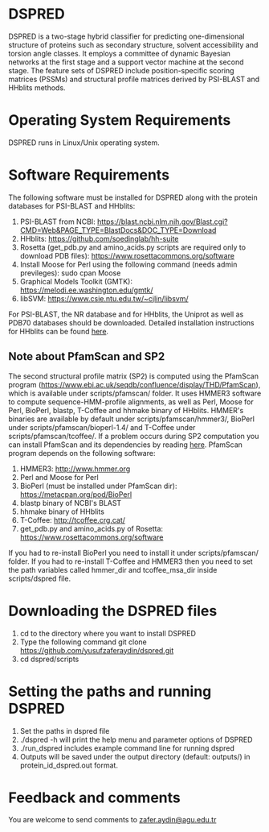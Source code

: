 # DSPRED
DSPRED is a two-stage hybrid classifier for predicting one-dimensional structure of proteins such as secondary structure, solvent accessibility and torsion angle classes. It employs a committee of dynamic Bayesian networks at the first stage and a support vector machine at the second stage. The feature sets of DSPRED include position-specific scoring matrices (PSSMs) and structural profile matrices derived by PSI-BLAST and HHblits methods. 

# Operating System Requirements
DSPRED runs in Linux/Unix operating system.

# Software Requirements
The following software must be installed for DSPRED along with the protein databases for PSI-BLAST and HHblits:
1. PSI-BLAST from NCBI: https://blast.ncbi.nlm.nih.gov/Blast.cgi?CMD=Web&PAGE_TYPE=BlastDocs&DOC_TYPE=Download
2. HHblits: https://github.com/soedinglab/hh-suite 
3. Rosetta (get_pdb.py and amino_acids.py scripts are required only to download PDB files): https://www.rosettacommons.org/software 
4. Install Moose for Perl using the following command (needs admin previleges): sudo cpan Moose
5. Graphical Models Toolkit (GMTK): https://melodi.ee.washington.edu/gmtk/
6. libSVM: https://www.csie.ntu.edu.tw/~cjlin/libsvm/

For PSI-BLAST, the NR database and for HHblits, the Uniprot as well as PDB70 databases should be downloaded. Detailed installation instructions for HHblits can be found [here](install_hhsuite). 

## Note about PfamScan and SP2

The second structural profile matrix (SP2) is computed using the PfamScan program (https://www.ebi.ac.uk/seqdb/confluence/display/THD/PfamScan), which is available under scripts/pfamscan/ folder.  It uses HMMER3 software to compute sequence-HMM-profile alignments, as well as Perl, Moose for Perl, BioPerl, blastp, T-Coffee and hhmake binary of HHblits. HMMER's binaries are available by default under scripts/pfamscan/hmmer3/, BioPerl under scripts/pfamscan/bioperl-1.4/ and T-Coffee under scripts/pfamscan/tcoffee/. If a problem occurs during SP2 computation you can install PfamScan and its dependencies by reading [here](scripts/pfamscan/README_pfamscan). PfamScan program depends on the following software:

1. HMMER3: http://www.hmmer.org
2. Perl and Moose for Perl
3. BioPerl (must be installed under PfamScan dir): https://metacpan.org/pod/BioPerl 
4. blastp binary of NCBI's BLAST
5. hhmake binary of HHblits
6. T-Coffee: http://tcoffee.crg.cat/
7. get_pdb.py and amino_acids.py of Rosetta: https://www.rosettacommons.org/software 

If you had to re-install BioPerl you need to install it under scripts/pfamscan/ folder. If you had to re-install T-Coffee and HMMER3 then you need to set the path variables called hmmer_dir and tcoffee_msa_dir inside scripts/dspred file.

# Downloading the DSPRED files

1. cd to the directory where you want to install DSPRED
2. Type the following command
    git clone https://github.com/yusufzaferaydin/dspred.git
3. cd dspred/scripts

# Setting the paths and running DSPRED

1. Set the paths in dspred file 
2. ./dspred -h will print the help menu and parameter options of DSPRED
3. ./run_dspred includes example command line for running dspred
4. Outputs will be saved under the output directory (default: outputs/) in protein_id_dspred.out format.

# Feedback and comments

You are welcome to send comments to zafer.aydin@agu.edu.tr

